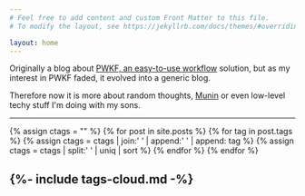 ```yaml
---
# Feel free to add content and custom Front Matter to this file.
# To modify the layout, see https://jekyllrb.com/docs/themes/#overriding-theme-defaults

layout: home
---
```


Originally a blog about
[PWKF, an easy-to-use workflow](post/2008/01/05/A-Little-History-of-PWKF)
solution, but as my interest in PWKF faded, it evolved into a generic blog.

Therefore now it is more about random thoughts,
[Munin](https://munin-monitoring.org/) or even low-level techy stuff I'm doing
with my sons.

---
<!-- Tags Collection -->
{% assign ctags = "" %}
{% for post in site.posts %}
{% for tag in post.tags %}
    {% assign ctags = ctags | join:' ' | append:' ' | append: tag  %}
    {% assign ctags = ctags | split:' ' | uniq | sort  %}
{% endfor %}
{% endfor %}

{%- include tags-cloud.md -%}
---
